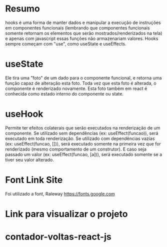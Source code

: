 # Resumo

hooks é uma forma de manter dados e manipular a execução de instruções em componentes funcionais (lembrando que componentes funcionais somente retornam os elementos que serão mostrados/renderizados na tela) e apenas com javascript essas funções não armazenariam valores.
Hooks sempre começam com "use", como useState e useEffects.

# useState

Ele tira uma "foto" de um dado para o componente funcional, e retorna uma função capaz de alteração esta foto. Toda vez que esta foto é alterada, o componente é renderizado novamente. Esta foto também em react é conhecida como estado interno do componente ou state.

# useHook

Permite ter efeitos colaterais que serão executados na renderização de um componente. Se utilizado sem dependências (ex: useEffect(funcao)), será executado em toda renderização. Se utilizado com dependências vazias (ex: useEffect(funcao, [])), será executado somente na primeira vez que for renderizado (mesmo comportamento de um construtor). E caso seja passado um valor (ex: useEffect(funcao, [a])), será executado somente se a tiver seu valor alterado.

# Font Link Site

Foi utilizado a font, Raleway
https://fonts.google.com

# Link para visualizar o projeto
# contador-voltas-react-js
